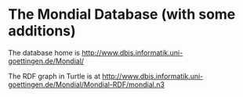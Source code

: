 # The Mondial Database (with some additions)

The database home is http://www.dbis.informatik.uni-goettingen.de/Mondial/

The RDF graph in Turtle is at http://www.dbis.informatik.uni-goettingen.de/Mondial/Mondial-RDF/mondial.n3

